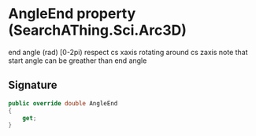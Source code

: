 # AngleEnd property (SearchAThing.Sci.Arc3D)
end angle (rad) [0-2pi) respect cs xaxis rotating around cs zaxis
            note that start angle can be greather than end angle

## Signature
```csharp
public override double AngleEnd
{
    get;
}
```
